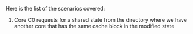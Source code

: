 
Here is the list of the scenarios covered:
1. Core C0 requests for a shared state from the directory where we have another core that has the same cache block in the modified state 
